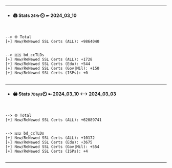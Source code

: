 

---
- #### 🖨️ **Stats** `24Hr`⏲️ ➼ 2024_03_10
```console


--> 🌐 Total
[+] New/ReNewed SSL Certs (ALL): +9864040


--> 🇧🇩 bd_ccTLDs
[+] New/ReNewed SSL Certs (ALL): +1728
[+] New/ReNewed SSL Certs (Edu): +544
[+] New/ReNewed SSL Certs (Gov|Mil): +150
[+] New/ReNewed SSL Certs (ISPs): +0


```

---
- #### 🖨️ **Stats** `7Days`⏲️ ➼ 2024_03_10 <--> 2024_03_03
```console


--> 🌐 Total
[+] New/ReNewed SSL Certs (ALL): +62089741


--> 🇧🇩 bd_ccTLDs
[+] New/ReNewed SSL Certs (ALL): +10172
[+] New/ReNewed SSL Certs (Edu): +3675
[+] New/ReNewed SSL Certs (Gov|Mil): +554
[+] New/ReNewed SSL Certs (ISPs): +4


```

---

